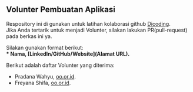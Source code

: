 ## Volunter Pembuatan Aplikasi
Respository ini di gunakan untuk latihan kolaborasi github
[Dicoding](www.dicoding.com).<br>
Jika Anda tertarik untuk menjadi Volunter, silakan lakukan PR(pull-request) pada berkas ini ya.<br>

Silakan gunakan format berikut:<br>
**\* Nama, [LinkedIn/GitHub/Website](Alamat URL).**  

Berikut adalah daftar Volunter yang diterima:
* Pradana Wahyu, [oo.or.id](https://oo.or.id).
* Freyana Shifa, [oo.or.id](https://oo.or.id).
